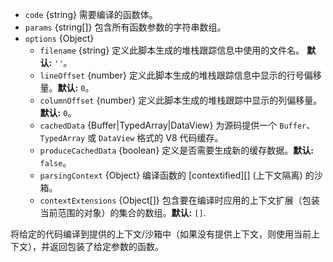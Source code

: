 <!-- YAML
added: v10.10.0
-->
* `code` {string} 需要编译的函数体。
* `params` {string[]} 包含所有函数参数的字符串数组。
* `options` {Object}
  * `filename` {string} 定义此脚本生成的堆栈跟踪信息中使用的文件名。 **默认:** `''`。
  * `lineOffset` {number} 定义此脚本生成的堆栈跟踪信息中显示的行号偏移量。**默认:** `0`。
  * `columnOffset` {number} 定义此脚本生成的堆栈跟踪中显示的列偏移量。 **默认:** `0`。
  * `cachedData` {Buffer|TypedArray|DataView} 为源码提供一个 `Buffer`、`TypedArray` 或 `DataView` 格式的 V8 代码缓存。
  * `produceCachedData` {boolean} 定义是否需要生成新的缓存数据。**默认:** `false`。
  * `parsingContext` {Object} 编译函数的 [contextified][] (上下文隔离) 的沙箱。
  * `contextExtensions` {Object[]}  包含要在编译时应用的上下文扩展（包装当前范围的对象）的集合的数组。**默认:** `[]`.


将给定的代码编译到提供的上下文/沙箱中（如果没有提供上下文，则使用当前上下文），并返回包装了给定参数的函数。
